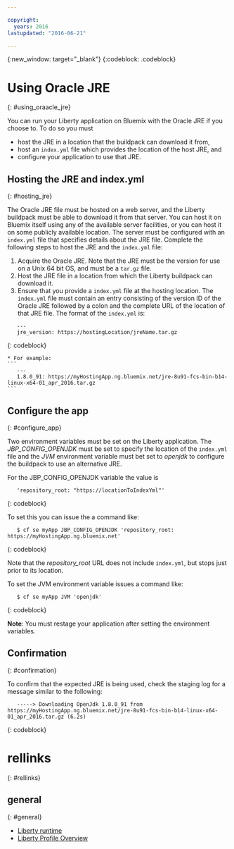 ```yaml
---

copyright:
  years: 2016
lastupdated: "2016-06-21"

---
```


{:new_window: target="_blank"}
{:codeblock: .codeblock}

# Using Oracle JRE
{: #using_oraacle_jre}

You can run your Liberty application on Bluemix with the Oracle JRE if you choose to.  To do so you must
* host the JRE in a location that the buildpack can download it from,
* host an `index.yml` file which provides the location of the host JRE, and
* configure your application to use that JRE.

## Hosting the JRE and index.yml
{: #hosting_jre}

The Oracle JRE file must be hosted on a web server, and the Liberty buildpack must be able to download it from that server. You can host it on Bluemix itself using any of the available server facilities, or you can host it on some publicly available location.  The server must be configured with an `index.yml` file that specifies details about the JRE file. Complete the following steps to host the JRE and the `index.yml` file:
  1. Acquire the Oracle JRE.  Note that the JRE must be the version for use on a Unix 64 bit OS, and must be a `tar.gz` file.
  2. Host the JRE file in a location from which the Liberty buildpack can download it. 
  3. Ensure that you provide a `index.yml` file at the hosting location. The `index.yml` file must contain an entry consisting of the version ID of the Oracle JRE followed by a colon and the complete URL of the location of that JRE file. The format of the `index.yml` is:
```
   ---
   jre_version: https://hostingLocation/jreName.tar.gz
```
{: codeblock}

    * For example:
    ```
       ---
       1.8.0_91: https://myHostingApp.ng.bluemix.net/jre-8u91-fcs-bin-b14-linux-x64-01_apr_2016.tar.gz
    ```

## Configure the app
{: #configure_app}

Two environment variables must be set on the Liberty application. The *JBP_CONFIG_OPENJDK* must be set to specify the location of the `index.yml` file and the *JVM* environment variable must bet set to *openjdk* to configure the buildpack to use an alternative JRE.

For the JBP_CONFIG_OPENJDK variable the value is
```
   'repository_root: "https://locationToIndexYml"'
```
{: codeblock}

To set this you can issue the a command like:
```
   $ cf se myApp JBP_CONFIG_OPENJDK 'repository_root: https://myHostingApp.ng.bluemix.net'
```
{: codeblock}

Note that the *repository_root* URL does not include `index.yml`, but stops just prior to its location.

To set the JVM environment variable issues a command like:
```
   $ cf se myApp JVM 'openjdk'
```
{: codeblock}

**Note**: You must restage your application after setting the environment variables.

## Confirmation
{: #confirmation}

To confirm that the expected JRE is being used, check the staging log for a message similar to the following:
```
   -----> Downloading OpenJdk 1.8.0_91 from https://myHostingApp.ng.bluemix.net/jre-8u91-fcs-bin-b14-linux-x64-01_apr_2016.tar.gz (6.2s)
```
{: codeblock}

# rellinks
{: #rellinks}
## general
{: #general}
* [Liberty runtime](index.html)
* [Liberty Profile Overview](http://www-01.ibm.com/support/knowledgecenter/SSAW57_8.5.5/com.ibm.websphere.wlp.nd.doc/ae/cwlp_about.html)
